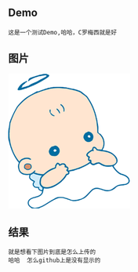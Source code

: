 ## Demo

```
这是一个测试Demo,哈哈，C罗梅西就是好
```

## 图片

![看看是什么](http://github.com/Harryzhou1002/Demo/raw/master/images/icon.png)

## 结果

```看下
就是想看下图片到底是怎么上传的
哈哈  怎么github上是没有显示的
```





